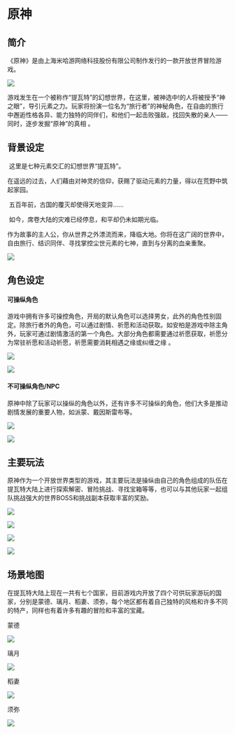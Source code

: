 #                      原神

## 简介

​      《原神》是由上海米哈游网络科技股份有限公司制作发行的一款开放世界冒险游戏。

![](https://raw.githubusercontent.com/Sunsyh/ps3/main/src%3Dhttp___img.3dmgame.com_uploads_images_news_20210220_1613827235_184368.jpg%26refer%3Dhttp___img.3dmgame.webp)

​        游戏发生在一个被称作“提瓦特”的幻想世界，在这里，被神选中!的人将被授予“神之眼”，导引元素之力。玩家将扮演一位名为“旅行者”的神秘角色，在自由的旅行中邂逅性格各异、能力独特的同伴们，和他们一起击败强敌，找回失散的亲人——同时，逐步发掘“原神”的真相 。

## 背景设定

​        这里是七种元素交汇的幻想世界“提瓦特”。

​        在遥远的过去，人们藉由对神灵的信仰，获赐了驱动元素的力量，得以在荒野中筑起家园。

​        五百年前，古国的覆灭却使得天地变异……

​        如今，席卷大陆的灾难已经停息，和平却仍未如期光临。

​        作为故事的主人公，你从世界之外漂流而来，降临大地。你将在这广阔的世界中，自由旅行、结识同伴、寻找掌控尘世元素的七神，直到与分离的血亲重聚。

![](https://raw.githubusercontent.com/Sunsyh/ps3/main/f703738da9773912b31b4091074c9118367adbb444be.jpg)

## 角色设定

#### 可操纵角色

​        游戏中拥有许多可操控角色，开局的默认角色可以选择男女，此外的角色性别固定。除旅行者外的角色，可以通过剧情、祈愿和活动获取。如安柏是游戏中除主角外，玩家可通过剧情激活的第一个角色。大部分角色都需要通过祈愿获取，祈愿分为常驻祈愿和活动祈愿，祈愿需要消耗相遇之缘或纠缠之缘  。

![](https://raw.githubusercontent.com/Sunsyh/ps3/main/20221213135824.png)

![](https://raw.githubusercontent.com/Sunsyh/ps3/main/20221213140806.png)

#### 不可操纵角色/NPC

原神中除了玩家可以操纵的角色以外，还有许多不可操纵的角色，他们大多是推动剧情发展的重要人物，如派蒙、戴因斯雷布等。

![](https://raw.githubusercontent.com/Sunsyh/ps3/main/20221213142716.png)

![](https://raw.githubusercontent.com/Sunsyh/ps3/main/1c950a7b02087bf4534e2e658ea5552410dfcf1e.png)

## 主要玩法

​       原神作为一个开放世界类型的游戏，其主要玩法是操纵由自己的角色组成的队伍在提瓦特大陆上进行探索解密、冒险挑战、寻找宝箱等等，也可以与其他玩家一起组队挑战强大的世界BOSS和挑战副本获取丰富的奖励。

![](https://raw.githubusercontent.com/Sunsyh/ps3/main/20221213143251.png)

![](https://raw.githubusercontent.com/Sunsyh/ps3/main/20221213143355.png)

![](https://raw.githubusercontent.com/Sunsyh/ps3/main/20221213143557.png)

![](https://raw.githubusercontent.com/Sunsyh/ps3/main/20221213143655.png)

## 场景地图

​       在提瓦特大陆上现在一共有七个国家，目前游戏内开放了四个可供玩家游玩的国家，分别是蒙德、璃月、稻妻、须弥，每个地区都有着自己独特的风格和许多不同的特产，同样也有着许多有趣的冒险和丰富的宝藏。

蒙德

![](https://raw.githubusercontent.com/Sunsyh/ps3/main/20221213145435.png)

璃月

![](https://raw.githubusercontent.com/Sunsyh/ps3/main/20221213145754.png)

稻妻

![](https://raw.githubusercontent.com/Sunsyh/ps3/main/20221213151008.png)

须弥

![](https://raw.githubusercontent.com/Sunsyh/ps3/main/20221213151219.png)

